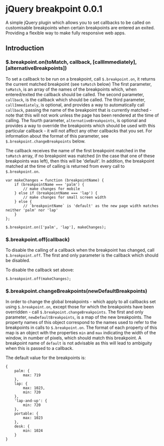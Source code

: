 # jQuery breakpoint 0.0.1 #
A simple jQuery plugin which allows you to set callbacks to be called on customisable breakpoints when certain breakpoints are entered an exited. Providing a flexible way to make fully responsive web apps.

## Introduction ##
### $.breakpoint.on(toMatch, callback, [callImmediately], [alternativeBreakpoints]) ###
To set a callback to be run on a breakpoint, call `$.breakpoint.on`, it returns the current matched breakpoint (see `toMatch` below)
The first parameter, `toMatch`, is an array of the names of the breakpoints which, when entered/exited the callback should be called.
The second parameter, `callback`, is the callback which should be called.
The third parameter, `callImmediately`, is optional, and provides a way to automatically call `callback`, passing the name of the breakpoint that is currently matched - note that this will not work unless the page has been rendered at the time of calling.
The fourth parameter, `alternativeBreakpoints`, is optional and provides a way to override the breakpoints which should be used with this particular callback - it will not affect any other callbacks that you set. For information about the format of this parameter, see `$.breakpoint.changeBreakpoints` below.

The callback receives the name of the first breakpoint matched in the `toMatch` array, if no breakpoint was matched (in the case that one of these breakpoints was left), then this will be 'default'. In addition, the breakpoint matched at the time of calling is returned from every call to `$.breakpoint.on`.

    var makeChanges = function (breakpointName) {
        if (breakpointName === 'palm') {
            // make changes for mobile
        } else if (breakpointName === 'lap') {
            // make changes for small screen width
        } else {
            // `breakpointName` is 'default' as the new page width matches neither 'palm' nor 'lap'
        }
    };

    $.breakpoint.on(['palm', 'lap'], makeChanges);

### $.breakpoint.off(callback) ###
To disable the calling of a callback when the breakpoint has changed, call `$.breakpoint.off`. The first and only parameter is the callback which should be disabled.

To disable the callback set above:

    $.breakpoint.off(makeChanges);

### $.breakpoint.changeBreakpoints(newDefaultBreakpoints) ###
In order to change the global breakpoints - which apply to all callbacks set using `$.breakpoint.on`, except those for which the breakpoints have been overridden - call `$.breakpoint.changeBreakpoints`.
The first and only parameter, `newDefaultBreakpoints`, is a map of the new breakpoints. The property names of this object correspond to the names used to refer to the breakpoints in calls to `$.breakpoint.on`. The format of each property of this map is an object with the properties `min` and `max` indicating the width of the window, in number of pixels, which should match this breakpoint. A breakpoint name of `default` is not advisable as this will lead to ambiguity when this is passed to a callback.

The default value for the breakpoints is:

    {
        palm: {
            max: 719
        },
        lap: {
            max: 1023,
            min: 720
        },
        'lap-and-up': {
            min: 720
        },
        portable: {
            max: 1023
        },
        desk: {
            min: 1024
        }
    }